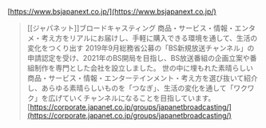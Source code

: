 
[https://www.bsjapanext.co.jp/](https://www.bsjapanext.co.jp/)
> [[ジャパネット]]ブロードキャスティング
> 商品・サービス・情報・エンタメ・考え方をリアルにお届けし、手軽に購入できる環境を通して、生活の変化をつくり出す
>  2019年9月総務省公募の「BS新規放送チャンネル」の申請認定を受け、2021年のBS開局を目指し、BS放送番組の企画立案や番組制作を専門とした会社を設立しました。
>  世の中に埋もれた素晴らしい商品・サービス・情報・エンターテインメント・考え方を選び抜いて紹介し、あらゆる素晴らしいものを「つなぎ」、生活の変化を通して「ワクワク」を広げていくチャンネルになることを目指しています。
[https://corporate.japanet.co.jp/groups/japanetbroadcasting/](https://corporate.japanet.co.jp/groups/japanetbroadcasting/)

